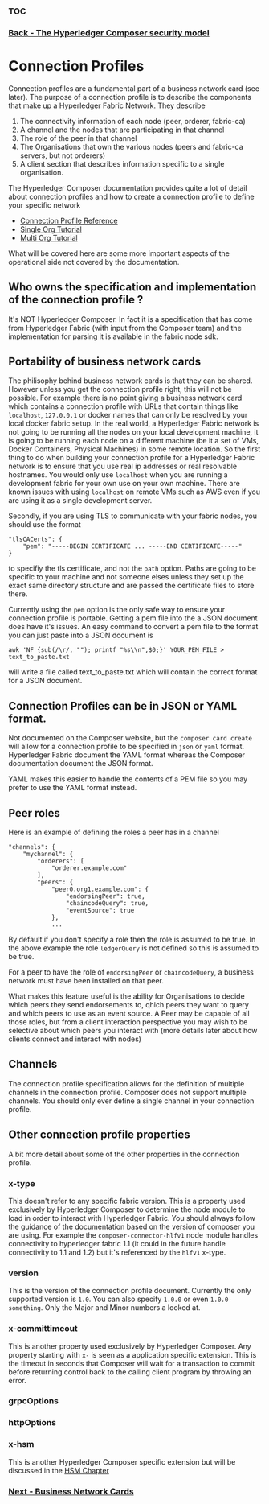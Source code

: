 ### [TOC](./TOC.md)
### [Back - The Hyperledger Composer security model](./idsandparts.md)

# Connection Profiles
Connection profiles are a fundamental part of a business network card (see later). The purpose of a connection profile is to describe the components that make up a Hyperledger Fabric Network. They describe

1. The connectivity information of each node (peer, orderer, fabric-ca)
2. A channel and the nodes that are participating in that channel
3. The role of the peer in that channel
4. The Organisations that own the various nodes (peers and fabric-ca servers, but not orderers)
5. A client section that describes information specific to a single organisation.

The Hyperledger Composer documentation provides quite a lot of detail about connection profiles and how to create a connection profile to define your specific network 

- [Connection Profile Reference](https://hyperledger.github.io/composer/latest/reference/connectionprofile)
- [Single Org Tutorial](https://hyperledger.github.io/composer/latest/tutorials/deploy-to-fabric-single-org)
- [Multi Org Tutorial](https://hyperledger.github.io/composer/latest/tutorials/deploy-to-fabric-multi-org)

What will be covered here are some more important aspects of the operational side not covered by the documentation.

## Who owns the specification and implementation of the connection profile ?
It's NOT Hyperledger Composer. In fact it is a specification that has come from Hyperledger Fabric (with input from the Composer team) and the implementation for parsing it is available in the fabric node sdk.

## Portability of business network cards
The philisophy behind business network cards is that they can be shared. However unless you get the connection profile right, this will not be possible. For example there is no point giving a business network card which contains a connection profile with URLs that contain things like `localhost`, `127.0.0.1` or docker names that can only be resolved by your local docker fabric setup. In the real world, a Hyperledger Fabric network is not going to be running all the nodes on your local development machine, it is going to be running each node on a different machine (be it a set of VMs, Docker Containers, Physical Machines) in some remote location. So the first thing to do when building your connection profile for a Hyperledger Fabric network is to ensure that you use real ip addresses or real resolvable hostnames. You would only use `localhost` when you are running a development fabric for your own use on your own machine. There are known issues with using `localhost` on remote VMs such as AWS even if you are using it as a single development server.

Secondly, if you are using TLS to communicate with your fabric nodes, you should use the format

```
"tlsCACerts": {
    "pem": "-----BEGIN CERTIFICATE ... -----END CERTIFICATE-----"
}
```  

to specifiy the tls certificate, and not the `path` option. Paths are going to be specific to your machine and not someone elses unless they set up the exact same directory structure and are passed the certificate files to store there. 

Currently using the `pem` option is the only safe way to ensure your connection profile is portable. Getting a pem file into the a JSON document does have it's issues. An easy command to convert a pem file to the format you can just paste into a JSON document is

```
awk 'NF {sub(/\r/, ""); printf "%s\\n",$0;}' YOUR_PEM_FILE > text_to_paste.txt
```

will write a file called text_to_paste.txt which will contain the correct format for a JSON document.

## Connection Profiles can be in JSON or YAML format.
Not documented on the Composer website, but the `composer card create` will allow for a connection profile to be specified in `json` or `yaml` format. Hyperledger Fabric document the YAML format whereas the Composer documentation document the JSON format. 

YAML makes this easier to handle the contents of a PEM file so you may prefer to use the YAML format instead.

## Peer roles
Here is an example of defining the roles a peer has in a channel

```
"channels": {
    "mychannel": {
        "orderers": [
            "orderer.example.com"
        ],
        "peers": {
            "peer0.org1.example.com": {
                "endorsingPeer": true,
                "chaincodeQuery": true,
                "eventSource": true
            },
            ...
```

By default if you don't specify a role then the role is assumed to be true. In the above example the role `ledgerQuery` is not defined so this is assumed to be true.

For a peer to have the role of `endorsingPeer` or `chaincodeQuery`, a business network must have been installed on that peer.

What makes this feature useful is the ability for Organisations to decide which peers they send endorsements to, qhich peers they want to query and which peers to use as an event source. A Peer may be capable of all those roles, but from a client interaction perspective you may wish to be selective about which peers you interact with (more details later about how clients connect and interact with nodes)

## Channels
The connection profile specification allows for the definition of multiple channels in the connection profile. Composer does not support multiple channels. You should only ever define a single channel in your connection profile.

## Other connection profile properties

A bit more detail about some of the other properties in the connection profile. 

### x-type
This doesn't refer to any specific fabric version. This is a property used exclusively by Hyperledger Composer to determine the node module to load in order to interact with Hyperledger Fabric. You should always follow the guidance of the documentation based on the version of composer you are using. For example the `composer-connector-hlfv1` node module handles connectivity to hyperledger fabric 1.1 (it could in the future handle connectivity to 1.1 and 1.2) but it's referenced by the `hlfv1` x-type.

### version
This is the version of the connection profile document. Currently the only supported version is `1.0`. You can also specify `1.0.0` or even `1.0.0-something`. Only the Major and Minor numbers a looked at.

### x-committimeout
This is another property used exclusively by Hyperledger Composer. Any property starting with `x-` is seen as a application specific extension. This is the timeout in seconds that Composer will wait for a transaction to commit before returning control back to the calling client program by throwing an error.

### grpcOptions

### httpOptions

### x-hsm
This is another Hyperledger Composer specific extension but will be discussed in the [HSM Chapter](./hsm.md)

### [Next - Business Network Cards](./busnetcards.md)
